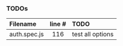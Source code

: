 ### TODOs
| Filename | line # | TODO
|:------|:------:|:------
| auth.spec.js | 116 | test all options